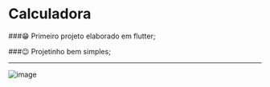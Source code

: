 # Calculadora

###😁 Primeiro projeto elaborado em flutter;

###😉 Projetinho bem simples;
<br>
<hr/>

![image](https://user-images.githubusercontent.com/77461960/214118818-081253bd-82a9-4ad4-beb4-e0012a2c4b87.png)

